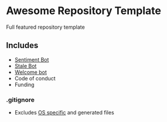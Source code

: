 # Awesome Repository Template
Full featured repository template 

## Includes
- [Sentiment Bot](https://github.com/behaviorbot/sentiment-bot) 
- [Stale Bot](https://probot.github.io/apps/stale/)
- [Welcome bot](https://probot.github.io/apps/welcome)
- Code of conduct
- Funding



### .gitignore
- Excludes [OS specific](https://gist.github.com/bhrnd/11145992) and generated files
